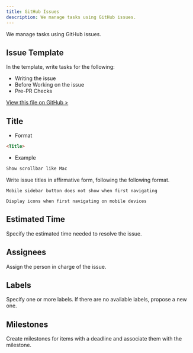 ```yaml
---
title: GitHub Issues
description: We manage tasks using GitHub issues.
---
```


We manage tasks using GitHub issues.

## Issue Template

In the template, write tasks for the following:

- Writing the issue
- Before Working on the issue
- Pre-PR Checks

[View this file on GitHub >](https://github.com/sinProject-Inc/sinpro-dev/blob/main/.github/ISSUE_TEMPLATE/custom.md)

## Title

- Format

```md
<Title>
```

- Example

```md
Show scrollbar like Mac
```

Write issue titles in affirmative form, following the following format.

```md::Bad
Mobile sidebar button does not show when first navigating
```

```md::Good
Display icons when first navigating on mobile devices
```

## Estimated Time

Specify the estimated time needed to resolve the issue.

## Assignees

Assign the person in charge of the issue.

## Labels

Specify one or more labels. If there are no available labels, propose a new one.

## Milestones

Create milestones for items with a deadline and associate them with the milestone.
